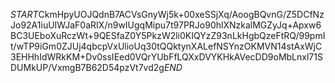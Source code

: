 $START$CkmHpyUOJQdnB7ACVsGnyWj5k+00xeSSjXq/AoogBQvnG/Z5DCfNzJo92A1iuUIWJaF0aRIX/n9wIUgqMipu7t97PRJo90hlXNzkalMGZyJq+Apxw6BC3UEboXuRczWt+9QESfaZ0Y5PkzW2li0KIQYzZ93nLkHgbQzeFtRQ/99pmIt/wTP9iGm0ZJUj4qbcpVxUlioUq30tQQktynXALefNSYnzOKMVN14stAxWjC3EHHhIdWRkKM+Dv0ssIEed0VQrYUbFfLQXxDVYKHkAVecDD9oMbLnxl71SDUMkUP/VxmgB7B62D54pzVt7vd2g$END$